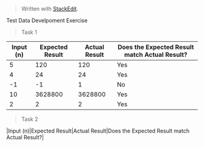 


> Written with [StackEdit](https://stackedit.io/).

Test Data Develpoment Exercise

>Task 1

|Input (n)|Expected Result|Actual Result|Does the Expected Result match Actual Result?|
|-|-|-|-|
|5|120|120|Yes|
|4|24|24|Yes|
|-1|-1|1|No|
|10|3628800|3628800|Yes|
|2|2|2|Yes|

>Task 2

|Input (n)|Expected Result|Actual Result|Does the Expected Result match Actual Result?|